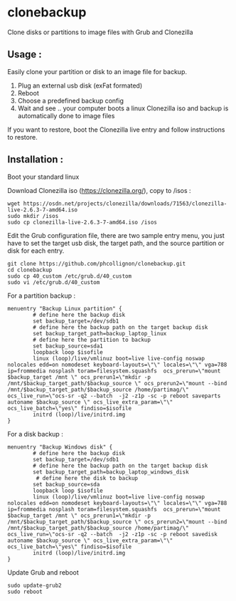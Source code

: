 # clonebackup
Clone disks or partitions to image files with Grub and Clonezilla

## Usage :
Easily clone your partition or disk to an image file for backup.   

1. Plug an external usb disk (exFat formated) 
2. Reboot
3. Choose a predefined backup config 
4. Wait and see ..  your computer boots a linux Clonezilla iso and backup is automatically done to image files

If you want to restore, boot the Clonezilla live entry and follow instructions to restore.

## Installation :
Boot your standard linux 

Download Clonezilla iso (https://clonezilla.org/), copy to /isos  :

```
wget https://osdn.net/projects/clonezilla/downloads/71563/clonezilla-live-2.6.3-7-amd64.iso
sudo mkdir /isos
sudo cp clonezilla-live-2.6.3-7-amd64.iso /isos
``` 

Edit the Grub configuration file, there are two sample entry menu, 
you just have to set the target usb disk, the target path, and the source partition or disk for each entry.

```
git clone https://github.com/phcollignon/clonebackup.git
cd clonebackup
sudo cp 40_custom /etc/grub.d/40_custom 
sudo vi /etc/grub.d/40_custom
``` 

For a partition backup :
```
menuentry "Backup Linux partition" {
        # define here the backup disk
        set backup_target=/dev/sdb1  
        # define here the backup path on the target backup disk
        set backup_target_path=backup_laptop_linux
        # define here the partition to backup
        set backup_source=sda1
        loopback loop $isofile
        linux (loop)/live/vmlinuz boot=live live-config noswap nolocales edd=on nomodeset keyboard-layouts=\"\" locales=\"\" vga=788 ip=frommedia nosplash toram=filesystem.squashfs  ocs_prerun=\"mount $backup_target /mnt \" ocs_prerun1=\"mkdir -p /mnt/$backup_target_path/$backup_source \" ocs_prerun2=\"mount --bind /mnt/$backup_target_path/$backup_source /home/partimag/\" ocs_live_run=\"ocs-sr -q2 --batch  -j2 -z1p -sc -p reboot saveparts autoname $backup_source \" ocs_live_extra_param=\"\" ocs_live_batch=\"yes\" findiso=$isofile
        initrd (loop)/live/initrd.img
}

```

For a disk backup : 

```
menuentry "Backup Windows disk" {
        # define here the backup disk
        set backup_target=/dev/sdb1
        # define here the backup path on the target backup disk
        set backup_target_path=backup_laptop_windows_disk
         # define here the disk to backup
        set backup_source=sda
        loopback loop $isofile
        linux (loop)/live/vmlinuz boot=live live-config noswap nolocales edd=on nomodeset keyboard-layouts=\"\" locales=\"\" vga=788 ip=frommedia nosplash toram=filesystem.squashfs  ocs_prerun=\"mount $backup_target /mnt \" ocs_prerun1=\"mkdir -p /mnt/$backup_target_path/$backup_source \" ocs_prerun2=\"mount --bind /mnt/$backup_target_path/$backup_source /home/partimag/\" ocs_live_run=\"ocs-sr -q2 --batch  -j2 -z1p -sc -p reboot savedisk autoname $backup_source \" ocs_live_extra_param=\"\" ocs_live_batch=\"yes\" findiso=$isofile
        initrd (loop)/live/initrd.img
}

```

Update Grub and reboot
```
sudo update-grub2 
sudo reboot
```


